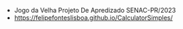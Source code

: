 - Jogo da Velha Projeto De Apredizado SENAC-PR/2023 
- https://felipefonteslisboa.github.io/CalculatorSimples/
